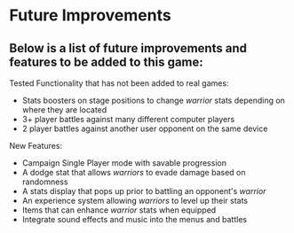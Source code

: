 # Future Improvements

## Below is a list of future improvements and features to be added to this game:

Tested Functionality that has not been added to real games:
- Stats boosters on stage positions to change *warrior* stats depending on where they are located
- 3+ player battles against many different computer players
- 2 player battles against another user opponent on the same device

New Features:
- Campaign Single Player mode with savable progression
- A dodge stat that allows *warriors* to evade damage based on randomness
- A stats display that pops up prior to battling an opponent's *warrior*
- An experience system allowing *warriors* to level up their stats
- Items that can enhance *warrior* stats when equipped
- Integrate sound effects and music into the menus and battles